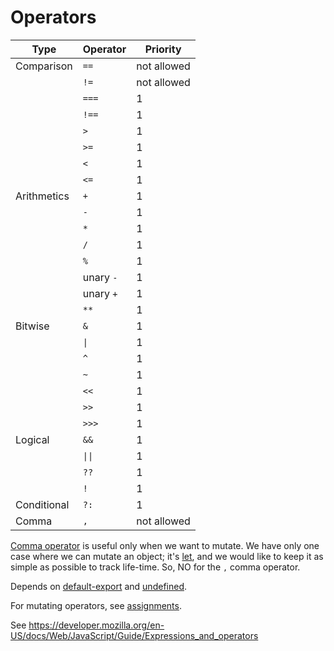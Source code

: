 # Operators

|Type       |Operator |Priority   |
|-----------|---------|-----------|
|Comparison |`==`     |not allowed|
|           |`!=`     |not allowed|
|           |`===`    |1          |
|           |`!==`    |1          |
|           |`>`      |1          |
|           |`>=`     |1          |
|           |`<`      |1          |
|           |`<=`     |1          |
|Arithmetics|`+`      |1          |
|           |`-`      |1          |
|           |`*`      |1          |
|           |`/`      |1          |
|           |`%`      |1          |
|           |unary `-`|1          |
|           |unary `+`|1          |
|           |`**`     |1          |
|Bitwise    |`&`      |1          |
|           |`\|`     |1          |
|           |`^`      |1          |
|           |`~`      |1          |
|           |`<<`     |1          |
|           |`>>`     |1          |
|           |`>>>`    |1          |
|Logical    |`&&`     |1          |
|           |`\|\|`   |1          |
|           |`??`     |1          |
|           |`!`      |1          |
|Conditional|`?:`     |1          |
|Comma      |`,`      |not allowed|

[Comma operator](https://developer.mozilla.org/en-US/docs/Web/JavaScript/Reference/Operators/Comma_operator) is useful only when we want to mutate. We have only one case where we can mutate an object; it's [let](./3320-let.md), and we would like to keep it as simple as possible to track life-time. So, NO for the `,` comma operator. 

Depends on [default-export](./2110-default-export.md) and [undefined](./2310-undefined.md).

For mutating operators, see [assignments](./3330-assignments.md).

See https://developer.mozilla.org/en-US/docs/Web/JavaScript/Guide/Expressions_and_operators
